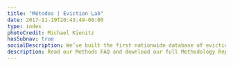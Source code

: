 ```yaml
---
title: "Métodos | Eviction Lab"
date: 2017-11-19T20:43:49-08:00
type: index
photoCredit: Michael Kienitz
hasSubnav: true
socialDescription: We’ve built the first nationwide database of evictions.  
description: Read our Methods FAQ and download our full Methodology Report.
---
```


